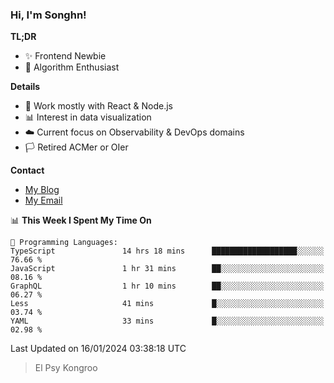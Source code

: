 ### Hi, I'm Songhn!

**TL;DR**

- ✨ Frontend Newbie
- 🎈 Algorithm Enthusiast

**Details**

- 🎯 Work mostly with React & Node.js
- 📊 Interest in data visualization
- ☁️ Current focus on Observability & DevOps domains
- 🏳️ Retired ACMer or OIer

**Contact**
- [My Blog](https://blog.songhn.com)
- [My Email](mailto:songhn233@gmail.com)

<!--START_SECTION:waka-->
📊 **This Week I Spent My Time On** 

```text
💬 Programming Languages: 
TypeScript               14 hrs 18 mins      ███████████████████░░░░░░   76.66 % 
JavaScript               1 hr 31 mins        ██░░░░░░░░░░░░░░░░░░░░░░░   08.16 % 
GraphQL                  1 hr 10 mins        ██░░░░░░░░░░░░░░░░░░░░░░░   06.27 % 
Less                     41 mins             █░░░░░░░░░░░░░░░░░░░░░░░░   03.74 % 
YAML                     33 mins             █░░░░░░░░░░░░░░░░░░░░░░░░   02.98 % 
```


 Last Updated on 16/01/2024 03:38:18 UTC
<!--END_SECTION:waka-->

> El Psy Kongroo
